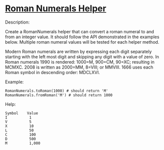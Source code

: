 # [Roman Numerals Helper](https://codewars.com/kata/reviews/51b66252ed2069c7c000000b/groups/54e1bb7583f3d7a1cf00092f)

Description:

Create a RomanNumerals helper that can convert a roman numeral to and from an integer value. It should follow the API demonstrated in the examples below. Multiple roman numeral values will be tested for each helper method.

Modern Roman numerals are written by expressing each digit separately starting with the left most digit and skipping any digit with a value of zero. In Roman numerals 1990 is rendered: 1000=M, 900=CM, 90=XC; resulting in MCMXC. 2008 is written as 2000=MM, 8=VIII; or MMVIII. 1666 uses each Roman symbol in descending order: MDCLXVI.

Example:

```
RomanNumerals.toRoman(1000) # should return 'M'
RomanNumerals.fromRoman('M') # should return 1000
```

Help:

```
Symbol    Value
I          1
V          5
X          10
L          50
C          100
D          500
M          1,000
```
